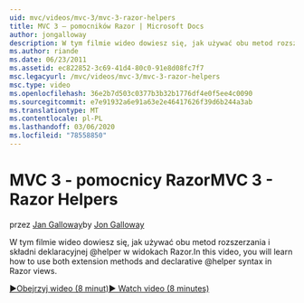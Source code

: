 ```yaml
---
uid: mvc/videos/mvc-3/mvc-3-razor-helpers
title: MVC 3 — pomocników Razor | Microsoft Docs
author: jongalloway
description: W tym filmie wideo dowiesz się, jak używać obu metod rozszerzania i składni deklaracyjnej @helper w widokach Razor.
ms.author: riande
ms.date: 06/23/2011
ms.assetid: ec822852-3c69-41d4-80c0-91e8d08fc7f7
msc.legacyurl: /mvc/videos/mvc-3/mvc-3-razor-helpers
msc.type: video
ms.openlocfilehash: 36e2b7d503c0377b3b32b1776df4e0f5ee4c0090
ms.sourcegitcommit: e7e91932a6e91a63e2e46417626f39d6b244a3ab
ms.translationtype: MT
ms.contentlocale: pl-PL
ms.lasthandoff: 03/06/2020
ms.locfileid: "78558850"
---
```

# <a name="mvc-3---razor-helpers"></a><span data-ttu-id="ea9a0-103">MVC 3 - pomocnicy Razor</span><span class="sxs-lookup"><span data-stu-id="ea9a0-103">MVC 3 - Razor Helpers</span></span>

<span data-ttu-id="ea9a0-104">przez [Jan Galloway](https://github.com/jongalloway)</span><span class="sxs-lookup"><span data-stu-id="ea9a0-104">by [Jon Galloway](https://github.com/jongalloway)</span></span>

<span data-ttu-id="ea9a0-105">W tym filmie wideo dowiesz się, jak używać obu metod rozszerzania i składni deklaracyjnej @helper w widokach Razor.</span><span class="sxs-lookup"><span data-stu-id="ea9a0-105">In this video, you will learn how to use both extension methods and declarative @helper syntax in Razor views.</span></span>

[<span data-ttu-id="ea9a0-106">&#9654;Obejrzyj wideo (8 minut)</span><span class="sxs-lookup"><span data-stu-id="ea9a0-106">&#9654; Watch video (8 minutes)</span></span>](https://channel9.msdn.com/Blogs/ASP-NET-Site-Videos/mvc-3-razor-helpers)
